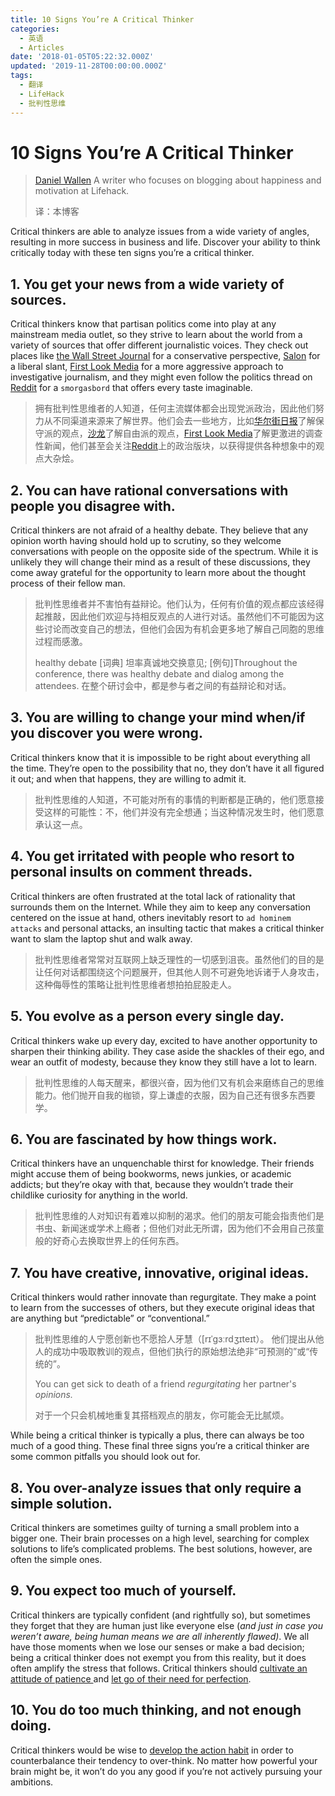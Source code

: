 ```yaml
---
title: 10 Signs You’re A Critical Thinker
categories:
  - 英语
  - Articles
date: '2018-01-05T05:22:32.000Z'
updated: '2019-11-28T00:00:00.000Z'
tags:
  - 翻译
  - LifeHack
  - 批判性思维
---
```


# 10 Signs You’re A Critical Thinker

> [Daniel Wallen](https://www.lifehack.org/author/daniel-wallen-2) A writer who focuses on blogging about happiness and motivation at Lifehack.
>
> 译：本博客

Critical thinkers are able to analyze issues from a wide variety of angles, resulting in more success in business and life. Discover your ability to think critically today with these ten signs you’re a critical thinker.

## 1. You get your news from a wide variety of sources.

Critical thinkers know that partisan politics come into play at any mainstream media outlet, so they strive to learn about the world from a variety of sources that offer different journalistic voices. They check out places like [the Wall Street Journal](http://www.wsj.com/) for a conservative perspective, [Salon](http://www.salon.com/) for a liberal slant, [First Look Media](https://www.firstlook.org/) for a more aggressive approach to investigative journalism, and they might even follow the politics thread on [Reddit](http://www.reddit.com/r/politics) for a `smorgasbord` that offers every taste imaginable.

> 拥有批判性思维者的人知道，任何主流媒体都会出现党派政治，因此他们努力从不同渠道来源来了解世界。他们会去一些地方，比如[华尔街日报](http://www.wsj.com/)了解保守派的观点，[沙龙](http://www.salon.com/)了解自由派的观点，[First Look Media](https://www.firstlook.org/)了解更激进的调查性新闻，他们甚至会关注[Reddit](http://www.reddit.com/r/politics)上的政治版块，以获得提供各种想象中的观点大杂烩。

## 2. You can have rational conversations with people you disagree with.

Critical thinkers are not afraid of a healthy debate. They believe that any opinion worth having should hold up to scrutiny, so they welcome conversations with people on the opposite side of the spectrum. While it is unlikely they will change their mind as a result of these discussions, they come away grateful for the opportunity to learn more about the thought process of their fellow man.

> 批判性思维者并不害怕有益辩论。他们认为，任何有价值的观点都应该经得起推敲，因此他们欢迎与持相反观点的人进行对话。虽然他们不可能因为这些讨论而改变自己的想法，但他们会因为有机会更多地了解自己同胞的思维过程而感激。
>
> healthy debate \[词典\] 坦率真诚地交换意见; \[例句\]Throughout the conference, there was healthy debate and dialog among the attendees. 在整个研讨会中，都是参与者之间的有益辩论和对话。

## 3. You are willing to change your mind when/if you discover you were wrong.

Critical thinkers know that it is impossible to be right about everything all the time. They’re open to the possibility that no, they don’t have it all figured it out; and when that happens, they are willing to admit it.

> 批判性思维的人知道，不可能对所有的事情的判断都是正确的，他们愿意接受这样的可能性：不，他们并没有完全想通；当这种情况发生时，他们愿意承认这一点。

## 4. You get irritated with people who resort to personal insults on comment threads.

Critical thinkers are often frustrated at the total lack of rationality that surrounds them on the Internet. While they aim to keep any conversation centered on the issue at hand, others inevitably resort to `ad hominem attacks` and personal attacks, an insulting tactic that makes a critical thinker want to slam the laptop shut and walk away.

> 批判性思维者常常对互联网上缺乏理性的一切感到沮丧。虽然他们的目的是让任何对话都围绕这个问题展开，但其他人则不可避免地诉诸于人身攻击，这种侮辱性的策略让批判性思维者想拍拍屁股走人。

## 5. You evolve as a person every single day.

Critical thinkers wake up every day, excited to have another opportunity to sharpen their thinking ability. They case aside the shackles of their ego, and wear an outfit of modesty, because they know they still have a lot to learn.

> 批判性思维的人每天醒来，都很兴奋，因为他们又有机会来磨练自己的思维能力。他们抛开自我的枷锁，穿上谦虚的衣服，因为自己还有很多东西要学。

## 6. You are fascinated by how things work.

Critical thinkers have an unquenchable thirst for knowledge. Their friends might accuse them of being bookworms, news junkies, or academic addicts; but they’re okay with that, because they wouldn’t trade their childlike curiosity for anything in the world.

> 批判性思维的人对知识有着难以抑制的渴求。他们的朋友可能会指责他们是书虫、新闻迷或学术上瘾者；但他们对此无所谓，因为他们不会用自己孩童般的好奇心去换取世界上的任何东西。

## 7. You have creative, innovative, original ideas.

Critical thinkers would rather innovate than regurgitate. They make a point to learn from the successes of others, but they execute original ideas that are anything but “predictable” or “conventional.”

> 批判性思维的人宁愿创新也不愿拾人牙慧（\[rɪˈɡɜːrdʒɪteɪt）。 他们提出从他人的成功中吸取教训的观点，但他们执行的原始想法绝非“可预测的”或“传统的”。
>
> You can get sick to death of a friend _regurgitating_ her partner's _opinions._
>
> 对于一个只会机械地重复其搭档观点的朋友，你可能会无比腻烦。

While being a critical thinker is typically a plus, there can always be too much of a good thing. These final three signs you’re a critical thinker are some common pitfalls you should look out for.

## 8. You over-analyze issues that only require a simple solution.

Critical thinkers are sometimes guilty of turning a small problem into a bigger one. Their brain processes on a high level, searching for complex solutions to life’s complicated problems. The best solutions, however, are often the simple ones.

## 9. You expect too much of yourself.

Critical thinkers are typically confident \(and rightfully so\), but sometimes they forget that they are human just like everyone else \(_and just in case you weren’t aware, being human means we are all inherently flawed\)_. We all have those moments when we lose our senses or make a bad decision; being a critical thinker does not exempt you from this reality, but it does often amplify the stress that follows. Critical thinkers should [cultivate an attitude of patience ](http://www.lifehack.org/articles/lifestyle/8-ways-stay-calm-and-cool-how-more-patient-and-less-stressed.html)and [let go of their need for perfection](http://www.lifehack.org/articles/productivity/why-you-need-stop-demanding-perfection.html).

## 10. You do too much thinking, and not enough doing.

Critical thinkers would be wise to [develop the action habit](http://www.lifehack.org/articles/productivity/less-thinking-more-doing-develop-the-action-habit-today.html) in order to counterbalance their tendency to over-think. No matter how powerful your brain might be, it won’t do you any good if you’re not actively pursuing your ambitions.

